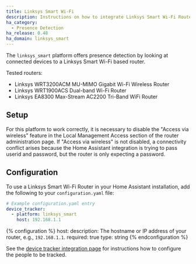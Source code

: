 ```yaml
---
title: Linksys Smart Wi-Fi
description: Instructions on how to integrate Linksys Smart Wi-Fi Router into Home Assistant.
ha_category:
  - Presence Detection
ha_release: 0.48
ha_domain: linksys_smart
---
```


The `linksys_smart` platform offers presence detection by looking at connected devices to a Linksys Smart Wi-Fi based router.

Tested routers:

- Linksys WRT3200ACM MU-MIMO Gigabit Wi-Fi Wireless Router
- Linksys WRT1900ACS Dual-band Wi-Fi Router
- Linksys EA8300 Max-Stream AC2200 Tri-Band WiFi Router

## Setup

For this platform to work correctly, it is necessary to disable the "Access via wireless" feature in the Local Management Access section of the router administration page. If "Access via wireless" is not disabled, a connectivity conflict arises because the Home Assistant integration is trying to pass userid and password, but the router is only expecting a password.

## Configuration

To use a Linksys Smart Wi-Fi Router in your Home Assistant installation, add the following to your `configuration.yaml` file:

```yaml
# Example configuration.yaml entry
device_tracker:
  - platform: linksys_smart
    host: 192.168.1.1
```

{% configuration %}
host:
  description: The hostname or IP address of your router, e.g., `192.168.1.1`.
  required: true
  type: string
{% endconfiguration %}

See the [device tracker integration page](/integrations/device_tracker/) for instructions how to configure the people to be tracked.
